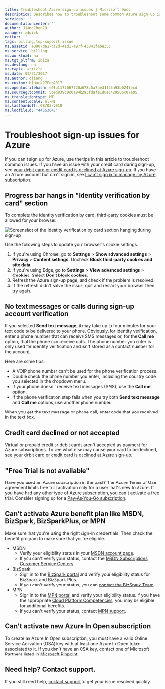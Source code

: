 ```yaml
---
title: Troubleshoot Azure sign-up issues | Microsoft Docs
description: Describes how to troubleshoot some common Azure sign up issues.
services: ''
documentationcenter: ''
author: JiangChen79
manager: adpick
editor: ''
tags: billing,top-support-issue
ms.assetid: a0907da1-cb2d-41d1-a97f-43841fabe355
ms.service: billing
ms.workload: na
ms.tgt_pltfrm: ibiza
ms.devlang: na
ms.topic: article
ms.date: 03/21/2017
ms.author: cjiang
ms.custom: H1Hack27Feb2017
ms.openlocfilehash: e96b1172067720a678c5a7ae31f35a93b0247ecd
ms.sourcegitcommit: 5b9d839c0c0a94b293fdafe1d6e5429506c07e05
ms.translationtype: MT
ms.contentlocale: nl-NL
ms.lasthandoff: 08/02/2018
ms.locfileid: "44553642"
---
```

# <a name="troubleshoot-sign-up-issues-for-azure"></a>Troubleshoot sign-up issues for Azure
If you can't sign up for Azure, use the tips in this article to troubleshoot common issues. If you have an issue with your credit card during sign-up, see [your debit card or credit card is declined at Azure sign-up](billing-credit-card-fails-during-azure-sign-up.md). If you have an Azure account but can't sign in, see [I can't sign in to manage my Azure subscription](billing-cannot-login-subscription.md).

## <a name="progress-bar-hangs-in-identity-verification-by-card-section"></a>Progress bar hangs in "Identity verification by card" section

To complete the identity verification by card, third-party cookies must be allowed for your browser.

![Screenshot of the Identity verification by card section hanging during sign-up](https://docstestmedia1.blob.core.windows.net/azure-media/articles/billing/media/billing-troubleshoot-azure-sign-up-issues/identity-verification-hangs.PNG)

Use the following steps to update your browser's cookie settings.

1. If you're using Chrome, go to **Settings** > **Show advanced settings** > **Privacy** > **Content settings**. Uncheck **Block third-party cookies and site data**.
2. If you're using Edge, go to **Settings** > **View advanced settings** > **Cookies**. Select **Don't block cookies**.
3. Refresh the Azure sign-up page, and check if the problem is resolved.
4. If the refresh didn't solve the issue, quit and restart your browser then try again.

## <a name="no-text-messages-or-calls-during-sign-up-account-verification"></a>No text messages or calls during sign-up account verification
If you selected **Send text message**, it may take up to four minutes for your text code to be delivered to your phone. Obviously, for identity verification, enter a phone number that can receive SMS messages or, for the **Call me** option, that the phone can receive calls. The phone number you enter is only used for identity verification and isn't stored as a contact number for the account.

Here are some tips:
* A VOIP phone number can't be used for the phone verification process.
* Double check the phone number you enter, including the country code you selected in the dropdown menu.
* If your phone doesn't receive text messages (SMS), use the **Call me** option.
* If the phone verification step fails when you try both **Send text message** and **Call me** options, use another phone number.

When you get the text message or phone call, enter code that you received in the text box.

## <a name="credit-card-declined-or-not-accepted"></a>Credit card declined or not accepted
Virtual or prepaid credit or debit cards aren't accepted as payment for Azure subscriptions. To see what else may cause your card to be declined, see [your debit card or credit card is declined at Azure sign-up](billing-credit-card-fails-during-azure-sign-up.md).

## <a name="free-trial-is-not-available"></a>"Free Trial is not available"
Have you used an Azure subscription in the past? The Azure Terms of Use agreement limits free trial activation only for a user that's new to Azure. If you have had any other type of Azure subscription, you can't activate a free trial. Consider signing up for a [Pay-As-You-Go subscription](https://azure.microsoft.com/offers/ms-azr-0003p/).

## <a name="cant-activate-azure-benefit-plan-like-msdn-bizspark-bizsparkplus-or-mpn"></a>Can’t activate Azure benefit plan like MSDN, BizSpark, BizSparkPlus, or MPN
Make sure that you're using the right sign-in credentials. Then check the benefit program to make sure that you're eligible. 

* MSDN
  * Verify your eligibility status in your [MSDN account page](https://msdn.microsoft.com/subscriptions/manage/default.aspx).
  * If you can't verify your status, contact the [MSDN Subscriptions Customer Service Centers](https://msdn.microsoft.com/subscriptions/contactus.aspx)
* BizSpark
  * Sign in to the [BizSpark portal](https://www.microsoft.com/bizspark/default.aspx#start-two) and verify your eligibility status for BizSpark and BizSpark Plus.
  * If you can't verify your status, you can [contact the BizSpark Team](mailto:bizspark@microsoft.com?subject=BizSpark%20Support&body=Thank%20you%20for%20contacting%20BizSpark.%20Please%20provide%20as%20much%20of%20the%20following%20information%20as%20possible,%20as%20it%20will%20help%20expedite%20our%20response%20to%20you.%0aContact%20name:%0aStartup%20name:%0aMicrosoft%20Account/Live%20ID:%0aSpecific%20description%20of%20issue%20experienced%20or%20question:%0a%0aThank%20you,%0a%0aThe%20BizSpark%20Team)
* MPN
  * Sign in to the [MPN portal](https://mspartner.microsoft.com/en/us/Pages/Locale.aspx) and verify your eligibility status. If you have the appropriate [Cloud Platform Competencies](https://mspartner.microsoft.com/en/us/pages/membership/cloud-platform-competency.aspx), you may be eligible for additional benefits.
  * If you can't verify your status, contact [MPN support](https://mspartner.microsoft.com/en/us/Pages/Support/Premium/contact-support.aspx).

## <a name="cant-activate-new-azure-in-open-subscription"></a>Can’t activate new Azure In Open subscription
To create an Azure In Open subscription, you must have a valid Online Service Activation (OSA) key with at least one Azure In Open token associated to it. If you don't have an OSA key, contact one of Microsoft Partners listed in [Microsoft Pinpoint](http://pinpoint.microsoft.com/).

## <a name="need-help-contact-support"></a>Need help? Contact support.
If you still need help, [contact support](https://portal.azure.com/?#blade/Microsoft_Azure_Support/HelpAndSupportBlade) to get your issue resolved quickly.

